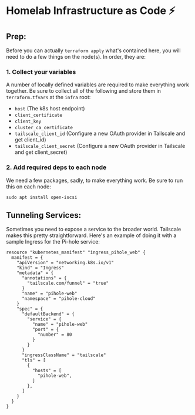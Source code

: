 # Homelab Infrastructure as Code :zap:

## Prep:

Before you can actually `terraform apply` what's contained here, you will need to do a few things on the node(s). In order, they are:

### 1. Collect your variables

A number of locally defined variables are required to make everything work together. Be sure to collect all of the following and store them in `terraform.tfvars` at the `infra` root:

- `host` (The k8s host endpoint)
- `client_certificate`
- `client_key`
- `cluster_ca_certificate`
- `tailscale_client_id` (Configure a new OAuth provider in Tailscale and get client_id)
- `tailscale_client_secret` (Configure a new OAuth provider in Tailscale and get client_secret)

### 2. Add required deps to each node

We need a few packages, sadly, to make everything work. Be sure to run this on each node:

`sudo apt install open-iscsi`

## Tunneling Services:

Sometimes you need to expose a service to the broader world. Tailscale makes this pretty straightforward. Here's an example of doing it with a sample Ingress for the Pi-hole service: 

```
resource "kubernetes_manifest" "ingress_pihole_web" {
  manifest = {
    "apiVersion" = "networking.k8s.io/v1"
    "kind" = "Ingress"
    "metadata" = {
      "annotations" = {
        "tailscale.com/funnel" = "true"
      }
      "name" = "pihole-web"
      "namespace" = "pihole-cloud"
    }
    "spec" = {
      "defaultBackend" = {
        "service" = {
          "name" = "pihole-web"
          "port" = {
            "number" = 80
          }
        }
      }
      "ingressClassName" = "tailscale"
      "tls" = [
        {
          "hosts" = [
            "pihole-web",
          ]
        },
      ]
    }
  }
}
```
